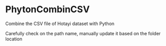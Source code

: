 # PhytonCombinCSV
 Combine the CSV file of Hotayi dataset with Python
 
 Carefully check on the path name, manually update it based on the folder location
